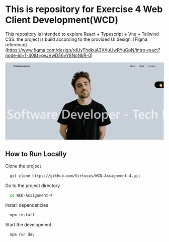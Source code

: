 # This is repository for Exercise 4 Web Client Development(WCD)

This repository is intended to explore React + Typescript + Vite + Tailwind CSS. the project is build according to the provided UI design. [Figma reference] (https://www.figma.com/design/rdUyThdkuA3XXuUwRYuGpN/intro-react?node-id=1-40&t=gvJVwDE6vY8NoNkR-0)


![image 1](./readme_assets/assets-1.png)

## How to Run Locally

Clone the project

```bash
  git clone https://github.com/Virtuozs/WCD-Assignment-4.git
```

Go to the project directory

```bash
  cd WCD-Assignment-4
```

Install dependencies

```bash
  npm install
```

Start the development

```bash
  npm run dev
```
